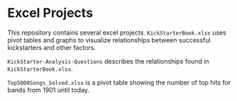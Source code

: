 # Excel Projects
This repository contains several excel projects. `KickStarterBook.xlsx` uses pivot tables and graphs to visualize relationships between successful kickstarters and other factors. 

`KickStarter-Analysis-Questions` describes the relationships found in `KickStarterBook.xlsx`.

`Top5000Songs_Solved.xlsx` is a pivot table showing the number of top hits for bands from 1901 until today.
